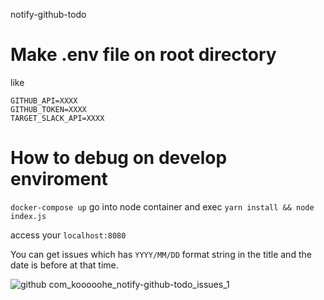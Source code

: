 notify-github-todo
# Make .env file on root directory
like
```
GITHUB_API=XXXX
GITHUB_TOKEN=XXXX
TARGET_SLACK_API=XXXX 
```

# How to debug on develop enviroment
`docker-compose up`
go into node container and exec `yarn install && node index.js`

access your `localhost:8080`

You can get issues which has `YYYY/MM/DD` format string in the title and the date is before at that time.

![github com_kooooohe_notify-github-todo_issues_1](https://user-images.githubusercontent.com/17563192/72725008-382a0f80-3bc8-11ea-843f-6db50619fea2.png)
